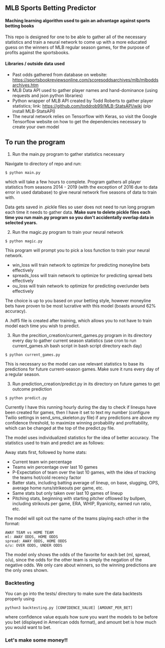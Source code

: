 ## MLB Sports Betting Predictor

#### Maching learning algorithm used to gain an advantage against sports betting books

This repo is designed for one to be able to gather all of the necessary statistics and train a neural network to come up with a more educated guess on the winners of MLB regular season games, for the purpose of profits against the sportsbooks.

#### Libraries / outside data used

- Past odds gathered from database on website: https://sportsbookreviewsonline.com/scoresoddsarchives/mlb/mlboddsarchives.htm
- MLB Data API used to gather player names and hand-dominance (using requests and json python libraries)
- Python wrapper of MLB API created by Todd Roberts to gather player statistics; link: https://github.com/toddrob99/MLB-StatsAPI/wiki (pip install MLB-StatsAPI)
- The neural network relies on Tensorflow with Keras, so visit the Google Tensorflow website on how to get the dependencies necessary to create your own model

## To run the program

1. Run the main.py program to gather statistics necessary

Navigate to directory of repo and run:
```
$ python main.py
```
which will take a few hours to complete. Program gathers all player statistics from seasons 2014 - 2019 (with the exception of 2016 due to data error in used database) to give neural network five seasons of data to train with.

Data gets saved in .pickle files so user does not need to run long program each time it needs to gather data. **Make sure to delete pickle files each time you run main.py program so you don't accidentally overlap data in selected years.**

2. Run the magic.py program to train your neural network
```
$ python magic.py
```
This program will prompt you to pick a loss function to train your neural network.
- win_loss will train network to optimize for predicting moneyline bets effectively
- spreads_loss will train network to optimize for predicting spread bets effectively
- ou_loss will train network to optimize for predicting over/under bets effectively

The choice is up to you based on your betting style, however moneyline bets have proven to be most lucrative with this model (boasts around 62% accuracy).

A .hdf5 file is created after training, which allows you to not have to train model each time you wish to predict.

3. Run the precition_creation/current_games.py program in its directory every day to gather current season statistics (use cron to run current_games.sh bash script in bash script directory each day)
```
$ python current_games.py
```

This is necessary so the model can use relevant statistics to base its predictions for future current-season games. Make sure it runs every day of a regular season.

3. Run prediction_creation/predict.py in its directory on future games to get outcome prediction
```
$ python predict.py
```
Currently I have this running hourly during the day to check if lineups have been created for games, then I have it set to text my number (configure Twilio settings in send_sms_skeleton.py file) if any predictions are above my confidence threshold, to maximize winning probability and profitability, which can be changed at the top of the predict.py file.

The model uses individualized statistics for the idea of better accuracy. The statistics used to train and predict are as follows:

Away stats first, followed by home stats:
  - Current team win percentage
  - Teams win percentage over last 10 games
  - P-Expectation of team over the last 10 games, with the idea of tracking the teams hot/cold recency factor
  - Batter stats, including batting average of lineup, on base, slugging, OPS, average home runs/strikeouts per game, etc.
  - Same stats but only taken over last 10 games of lineup
  - Pitching stats, beginning with starting pitcher ofllowed by bullpen, including strikouts per game, ERA, WHIP, Ryanicity, earned run ratio, etc.

The model will spit out the name of the teams playing each other in the format:

```
AWAY TEAM vs HOME TEAM
ml: AWAY ODDS, HOME ODDS
spread: AWAY ODDS, HOME ODDS
o/u: OVER ODDS, UNDER ODDS
```

The model only shows the odds of the favorite for each bet (ml, spread, o/u), since the odds for the other team is simply the negation of the negative odds. We only care about winners, so the winning predictions are the only ones shown.

### Backtesting

You can go into the tests/ directory to make sure the data backtests properly using

```
python3 backtesting.py [CONFIDENCE_VALUE] [AMOUNT_PER_BET]
```

where confidence value equals how sure you want the models to be before you bet (displayed in American odds format), and amount bet is how much you would want to bet.

### Let's make some money!!
